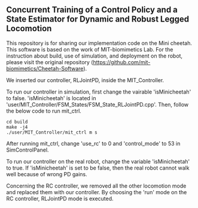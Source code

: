 ## Concurrent Training of a Control Policy and a State Estimator for Dynamic and Robust Legged Locomotion
This repository is for sharing our implementation code on the Mini cheetah.
This software is based on the work of MIT-biomimetics Lab.
For the instruction about build, use of simulation, and deployment on the robot, please visit the original repository (https://github.com/mit-biomimetics/Cheetah-Software).

We inserted our controller, RLJointPD, inside the MIT_Controller.

To run our controller in simulation, first change the vairable 'isMinicheetah' to false.
'isMinicheetah' is located in 'user/MIT_Controller/FSM_States/FSM_State_RLJointPD.cpp'.
Then, follow the below code to run mit_ctrl.
```
cd build
make -j4
./user/MIT_Controller/mit_ctrl m s
```
After running mit_ctrl, change 'use_rc' to 0 and 'control_mode' to 53 in SimControlPanel.


To run our controller on the real robot, change the variable 'isMinicheetah' to true.
If 'isMinicheetah' is set to be false, then the real robot cannot walk well because of wrong PD gains.

Concerning the RC controller, we removed all the other locomotion mode and replaced them with our controller.
By choosing the 'run' mode on the RC controller, RLJointPD mode is executed.
